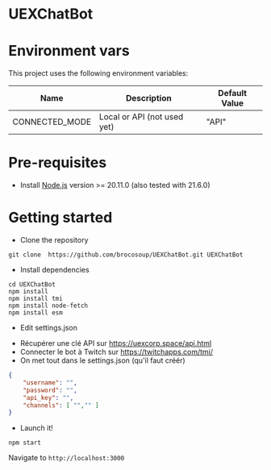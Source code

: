 # UEXChatBot

# Environment vars
This project uses the following environment variables:

| Name                          | Description                         | Default Value                                  |
| ----------------------------- | ------------------------------------| -----------------------------------------------|
|CONNECTED_MODE           | Local or API (not used yet)           | "API"      |


# Pre-requisites
- Install [Node.js](https://nodejs.org/en/) version >= 20.11.0 (also tested with 21.6.0)


# Getting started
- Clone the repository
```
git clone  https://github.com/brocosoup/UEXChatBot.git UEXChatBot
```
- Install dependencies
```
cd UEXChatBot
npm install
npm install tmi
npm install node-fetch
npm install esm
```
- Edit settings.json
* Récupérer une clé API sur https://uexcorp.space/api.html
* Connecter le bot à Twitch sur https://twitchapps.com/tmi/
* On met tout dans le settings.json (qu'il faut créér)
```json
{
	"username": "",
	"password": "",
	"api_key": "",
	"channels": [ "","" ]
}
```
- Launch it!
```
npm start
```
  Navigate to `http://localhost:3000`
